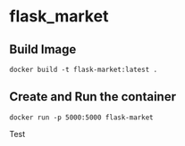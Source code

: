 # flask_market 

## Build Image
`docker build -t flask-market:latest .`

## Create and Run the container
`docker run -p 5000:5000 flask-market`

Test

